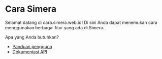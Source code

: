 # Cara Simera

Selamat datang di cara.simera.web.id! Di sini Anda dapat menemukan cara menggunakan berbagai fitur yang ada di Simera.

Apa yang Anda butuhkan?
- [Panduan pengguna](md/index.md)
- [Dokumentasi API](yaml)